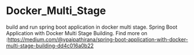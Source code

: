 # Docker_Multi_Stage
build and run spring boot application in docker multi stage.
Spring Boot Application with Docker Multi Stage Building.
Find more on :https://medium.com/@vpaipathirana/spring-boot-application-with-docker-multi-stage-building-dd4c016a0b22
